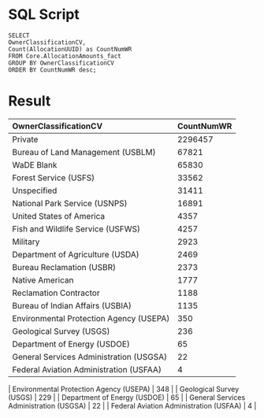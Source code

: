 # SQL Script
```
SELECT
OwnerClassificationCV,
Count(AllocationUUID) as CountNumWR
FROM Core.AllocationAmounts_fact
GROUP BY OwnerClassificationCV
ORDER BY CountNumWR desc;
```

# Result


|OwnerClassificationCV|CountNumWR|
|:----|:----|
|Private|2296457|
|Bureau of Land Management (USBLM)|67821|
|WaDE Blank|65830|
|Forest Service (USFS)|33562|
|Unspecified|31411|
|National Park Service (USNPS)|16891|
|United States of America|4357|
|Fish and Wildlife Service (USFWS)|4257|
|Military|2923|
|Department of Agriculture (USDA)|2469|
|Bureau Reclamation (USBR)|2373|
|Native American|1777|
|Reclamation Contractor|1188|
|Bureau of Indian Affairs (USBIA)|1135|
|Environmental Protection Agency (USEPA)|350|
|Geological Survey (USGS)|236|
|Department of Energy (USDOE)|65|
|General Services Administration (USGSA)|22|
|Federal Aviation Administration (USFAA)|4|

| Environmental Protection Agency (USEPA) |  348                    |
| Geological Survey (USGS)                |  229                    |
| Department of Energy (USDOE)            |  65                     |
| General Services Administration (USGSA) |  22                     |
| Federal Aviation Administration (USFAA) |  4                      |
